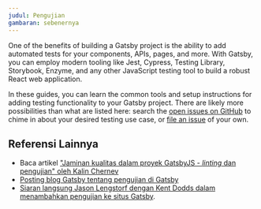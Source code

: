 ```yaml
---
judul: Pengujian
gambaran: sebenernya
---
```


One of the benefits of building a Gatsby project is the ability to add automated tests for your components, APIs, pages, and more. With Gatsby, you can employ modern tooling like Jest, Cypress, Testing Library, Storybook, Enzyme, and any other JavaScript testing tool to build a robust React web application.

In these guides, you can learn the common tools and setup instructions for adding testing functionality to your Gatsby project. There are likely more possibilities than what are listed here: search the [open issues on GitHub](https://github.com/gatsbyjs/gatsby/issues?utf8=%E2%9C%93&q=is%3Aissue+is%3Aopen+testing) to chime in about your desired testing use case, or [file an issue](/contributing/how-to-file-an-issue/) of your own.

<GuideList slug={props.slug} />

## Referensi Lainnya

- Baca artikel ["Jaminan kualitas dalam proyek GatsbyJS - *linting* dan pengujian" oleh Kalin Chernev](https://kalinchernev.github.io/gatsbyjs-qa-linting-testing/)
- [Posting blog Gatsby tentang pengujian di Gatsby](/blog/tags/testing)
- [Siaran langsung Jason Lengstorf dengan Kent Dodds dalam menambahkan pengujian ke situs Gatsby](https://www.youtube.com/watch?v=BzRAYt7BHRw&t=2024s).
